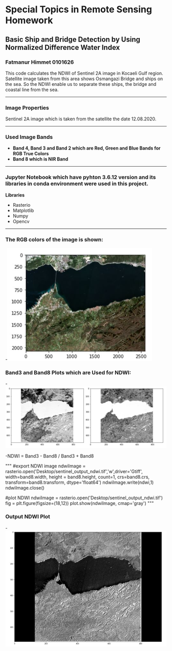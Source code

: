 # Special Topics in Remote Sensing Homework
## Basic Ship and Bridge Detection by Using Normalized Difference Water Index
### Fatmanur Himmet 0101626
This code calculates the NDWI of Sentinel 2A image in Kocaeli Gulf region. Satellite image taken from this area shows Osmangazi Bridge and ships on the sea. So the NDWI enable us to separate these ships, the bridge and coastal line from the sea. 

***
### Image Properties
Sentinel 2A image which is taken from the satellite the date 12.08.2020. 

***
### Used Image Bands
- __Band 4, Band 3 and Band 2 which are Red, Green and Blue Bands for RGB True Colors__
- __Band 8 which is NIR Band__

***
### Jupyter Notebook which have pyhton 3.6.12 version and its libraries in conda environment were used in this project.
 __Libraries__
- Rasterio
- Matplotlib
- Numpy
- Opencv

***
### __The RGB colors of the image is shown:__ 
-![RGB Image Plot](RGB_Image_Plot.JPG)
### __Band3 and Band8 Plots which are Used for NDWI:__
-![Band3_Band8_Plot](Band3_Band8_Plot.JPG)

-NDWI = Band3 - Band8 / Band3 + Band8

"""
#export NDWI image
ndwiImage = rasterio.open('Desktop/sentinel_output_ndwi.tif','w',driver='Gtiff',
                          width=band8.width, 
                          height = band8.height, 
                          count=1, crs=band8.crs, 
                          transform=band8.transform,
                         dtype='float64')
ndwiImage.write(ndwi,1)
ndwiImage.close()


#plot NDWI
ndwiImage = rasterio.open('Desktop/sentinel_output_ndwi.tif') 
fig = plt.figure(figsize=(18,12))
plot.show(ndwiImage, cmap='gray')
 """
 ### __Output NDWI Plot__
 -![NDWI_Plot](NDWI_Plot.JPG)
 
